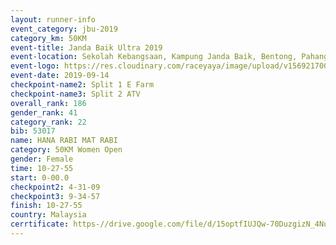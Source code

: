 ```yaml
---
layout: runner-info 
event_category: jbu-2019 
category_km: 50KM 
event-title: Janda Baik Ultra 2019
event-location: Sekolah Kebangsaan, Kampung Janda Baik, Bentong, Pahang, Malaysia 
event-logo: https://res.cloudinary.com/raceyaya/image/upload/v1569217009/logo/janda-baik_vch1pc.jpg 
event-date: 2019-09-14 
checkpoint-name2: Split 1 E Farm 
checkpoint-name3: Split 2 ATV 
overall_rank: 186
gender_rank: 41
category_rank: 22
bib: 53017
name: HANA RABI MAT RABI
category: 50KM Women Open
gender: Female
time: 10-27-55
start: 0-00.0
checkpoint2: 4-31-09
checkpoint3: 9-34-57
finish: 10-27-55
country: Malaysia
cerrtificate: https-//drive.google.com/file/d/15optfIUJQw-70DuzgizN_4Nu-lliAfFa/view?usp=sharing
---
```

